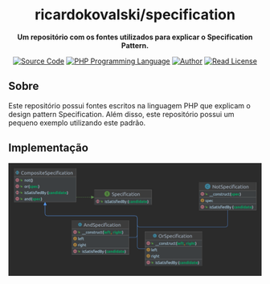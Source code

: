 <h1 align="center">ricardokovalski/specification</h1>

<p align="center">
    <strong>Um repositório com os fontes utilizados para explicar o Specification Pattern.</strong>
</p>

<p align="center">
    <a href="https://github.com/ricardokovalski/specification"><img src="http://img.shields.io/badge/source-ricardokovalski/specification-blue.svg" alt="Source Code"></a>
    <a href="https://php.net"><img src="https://img.shields.io/badge/php-^8.2-777bb3.svg" alt="PHP Programming Language"></a>
    <a href="https://github.com/ricardokovalski"><img src="http://img.shields.io/badge/author-@ricardokovalski-blue.svg" alt="Author"></a>
    <a href="https://github.com/ricardokovalski/specification/blob/main/LICENSE"><img src="https://img.shields.io/badge/license-MIT-brightgreen.svg" alt="Read License"></a>
</p>

<h2>Sobre</h2>

Este repositório possui fontes escritos na linguagem PHP que explicam o design pattern Specification. Além disso, este repositório possui um pequeno exemplo utilizando este padrão.


<h2>Implementação</h2>

<p align="center">
  <img src="diagrams/specification-pattern.png" alt="Specification Pattern">
</p>